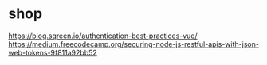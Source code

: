 # shop
https://blog.sqreen.io/authentication-best-practices-vue/
https://medium.freecodecamp.org/securing-node-js-restful-apis-with-json-web-tokens-9f811a92bb52